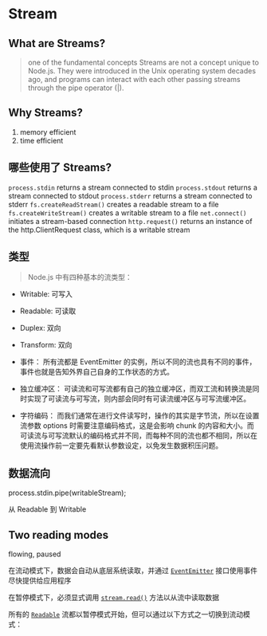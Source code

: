 # Stream

## What are Streams?

> one of the fundamental concepts
> Streams are not a concept unique to Node.js. They were introduced in the Unix operating system decades ago, and programs can interact with each other passing streams through the pipe operator (|).

## Why Streams?

1. memory efficient
2. time efficient

## 哪些使用了 Streams?

`process.stdin` returns a stream connected to stdin
`process.stdout` returns a stream connected to stdout
`process.stderr` returns a stream connected to stderr
`fs.createReadStream()` creates a readable stream to a file
`fs.createWriteStream()` creates a writable stream to a file
`net.connect()` initiates a stream-based connection
`http.request()` returns an instance of the http.ClientRequest class, which is a writable stream

## 类型

> Node.js 中有四种基本的流类型：

- Writable: 可写入
- Readable: 可读取
- Duplex: 双向
- Transform: 双向

- 事件： 所有流都是 EventEmitter 的实例，所以不同的流也具有不同的事件，事件也就是告知外界自己自身的工作状态的方式。
- 独立缓冲区： 可读流和可写流都有自己的独立缓冲区，而双工流和转换流是同时实现了可读流与可写流，则内部会同时有可读流缓冲区与可写流缓冲区。
- 字符编码： 而我们通常在进行文件读写时，操作的其实是字节流，所以在设置流参数 options 时需要注意编码格式，这是会影响 chunk 的内容和大小。而可读流与可写流默认的编码格式并不同，而每种不同的流也都不相同，所以在使用流操作前一定要先看默认参数设定，以免发生数据积压问题。

## 数据流向

process.stdin.pipe(writableStream);

从 Readable 到 Writable

## Two reading modes

flowing, paused

在流动模式下，数据会自动从底层系统读取，并通过 [`EventEmitter`](http://nodejs.cn/api/events.html#events_class_eventemitter) 接口使用事件尽快提供给应用程序

在暂停模式下，必须显式调用 [`stream.read()`](http://nodejs.cn/api/stream.html#stream_readable_read_size) 方法以从流中读取数据

所有的 [`Readable`](http://nodejs.cn/api/stream.html#stream_class_stream_readable) 流都以暂停模式开始，但可以通过以下方式之一切换到流动模式：